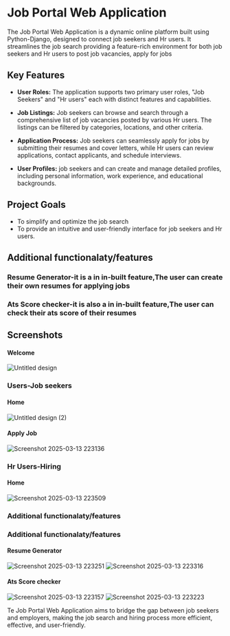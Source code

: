 # Job Portal Web Application

The Job Portal Web Application is a dynamic online platform built using Python-Django, designed to connect job seekers and Hr users. It streamlines the job search providing a feature-rich environment for both job seekers and Hr users to post job vacancies, apply for jobs

## Key Features

- **User Roles:** The application supports two primary user roles, "Job Seekers" and "Hr users" each with distinct features and capabilities.

- **Job Listings:** Job seekers can browse and search through a comprehensive list of job vacancies posted by various Hr users. The listings can be filtered by categories, locations, and other criteria.

- **Application Process:** Job seekers can seamlessly apply for jobs by submitting their resumes and cover letters, while Hr users can review applications, contact applicants, and schedule interviews.

- **User Profiles:** job seekers and can create and manage detailed profiles, including personal information, work experience, and educational backgrounds.

## Project Goals

- To simplify and optimize the job search 
- To provide an intuitive and user-friendly interface for job seekers and Hr users.

## Additional functionalaty/features

### Resume Generator-it is a in in-built feature,The user can create their own resumes for applying jobs
### Ats Score checker-it is also  a in in-built feature,The user can check their ats score of their resumes

## Screenshots

#### Welcome
![Untitled design](https://github.com/user-attachments/assets/55cbf83e-8353-49b1-b6bf-7fe33e82b25f)

### Users-Job seekers

#### Home
![Untitled design (2)](https://github.com/user-attachments/assets/0376da98-490e-4d2b-b880-82a596d8d7bf)

#### Apply Job

![Screenshot 2025-03-13 223136](https://github.com/user-attachments/assets/dc7c0dd9-f3c5-4261-83bf-dc5dd04f738e)

### Hr Users-Hiring

#### Home

![Screenshot 2025-03-13 223509](https://github.com/user-attachments/assets/380863e0-b5fd-4483-89fe-7e35d03a4905)

### Additional functionalaty/features

### Additional functionalaty/features

#### Resume Generator

![Screenshot 2025-03-13 223251](https://github.com/user-attachments/assets/9ce72e40-162c-4c33-88c7-7c1c40ee2951)
![Screenshot 2025-03-13 223316](https://github.com/user-attachments/assets/b0354d6c-0158-4cb5-8308-81d570c5940a)

#### Ats Score checker


![Screenshot 2025-03-13 223157](https://github.com/user-attachments/assets/a0449e6e-3e65-488b-9d6e-bd40f18f2d41)
![Screenshot 2025-03-13 223223](https://github.com/user-attachments/assets/0a8a259d-84b5-4fb2-8945-9ec6ab4518e1)

Te Job Portal Web Application aims to bridge the gap between job seekers and employers, making the job search and hiring process more efficient, effective, and user-friendly.













